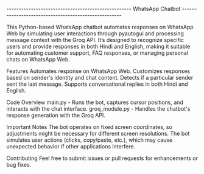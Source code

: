 --------------------------------------------------- WhatsApp Chatbot -----------------------------------------------------

This Python-based WhatsApp chatbot automates responses on WhatsApp Web by simulating user interactions through pyautogui and processing message context with the Groq API. It’s designed to recognize specific users and provide responses in both Hindi and English, making it suitable for automating customer support, FAQ responses, or managing personal chats on WhatsApp Web.


Features
Automates response on WhatsApp Web.
Customizes responses based on sender's identity and chat content.
Detects if a particular sender sent the last message.
Supports conversational replies in both Hindi and English.

Code Overview
main.py - Runs the bot, captures cursor positions, and interacts with the chat interface.
groq_module.py - Handles the chatbot's response generation with the Groq API.

Important Notes
The bot operates on fixed screen coordinates, so adjustments might be necessary for different screen resolutions.
The bot simulates user actions (clicks, copy/paste, etc.), which may cause unexpected behavior if other applications interfere.

Contributing
Feel free to submit issues or pull requests for enhancements or bug fixes.

